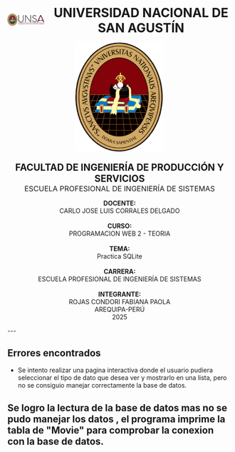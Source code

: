 <!-- Contenedor principal centrado -->
<div align="center">

  <!-- Contenedor para logo y título -->
  <div style="display: flex; align-items: center; justify-content: center;">
    <!-- Imagen superior izquierda -->
    <div style="display: inline-block; vertical-align: middle;">
      <img src="LOGO_UNSA.png" alt="Logo UNSA" width="120"/>
    </div>
    <!-- Espacio entre imagen y título -->
    <div style="display: inline-block; width: 20px;"></div>
    <!-- Título principal -->
    <div style="display: inline-block; vertical-align: middle;">
      <h1 style="margin: 0;">UNIVERSIDAD NACIONAL DE SAN AGUSTÍN</h1>
    </div>
  </div>

  <!-- Imagen central debajo del título -->
  <p align="center">
    <img src="Escudo_UNSA.png" alt="Escudo UNSA" width="200"/>
  </p>

  <!-- Facultad y Escuela -->
  <div style="text-align: center; margin-top: 20px;">
    <h2 style="margin: 0;">FACULTAD DE INGENIERÍA DE PRODUCCIÓN Y SERVICIOS</h2>
    <h3 style="margin: 0; font-weight: normal;">ESCUELA PROFESIONAL DE INGENIERÍA DE SISTEMAS</h3>
  </div>

  <!-- Contenido centrado -->
  <p align="center">
    <strong>DOCENTE:</strong><br>
    CARLO JOSE LUIS CORRALES DELGADO<br><br>
    <strong>CURSO:</strong><br>
    PROGRAMACION WEB 2 - TEORIA<br><br>
    <strong>TEMA:</strong><br>
    Practica SQLite<br><br>
    <strong>CARRERA:</strong><br>
    ESCUELA PROFESIONAL DE INGENIERÍA DE SISTEMAS<br><br>
    <strong>INTEGRANTE:</strong><br>
    ROJAS CONDORI FABIANA PAOLA<br>
    AREQUIPA-PERÚ<br>
    2025
  </p>
</div>
---

## Errores encontrados
- Se intento realizar una pagina interactiva donde el usuario pudiera seleccionar el tipo de dato que desea ver y mostrarlo en una lista, pero no se consiguio manejar correctamente la base de datos.

## Se logro la lectura de la base de datos mas no se pudo manejar los datos , el programa imprime la tabla de "Movie" para comprobar la conexion con la base de datos. 
